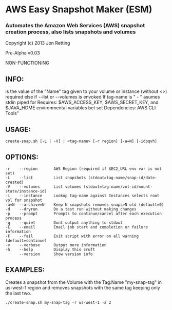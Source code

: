 AWS Easy Snapshot Maker (ESM)
=============================
### Automates the Amazon Web Services (AWS) snapshot creation process, also lists snapshots and volumes
Copyright (c) 2013 Jon Retting

Pre-Alpha v0.03

NON-FUNCTIONING

INFO:
-----
<tag-name> is the value of the "Name" tag given to your volume or instance (without <>)
<tag-name> required else if --list or --volumes is envoked
If tag-name is " - " asumes stdin piped for <tag-name>
Requires: $AWS_ACCESS_KEY, $AWS_SECRET_KEY, and $JAVA_HOME environmental variables bet set
Dependencies: AWS CLI Tools"

USAGE:
------
`create-snap.sh [-L | -V] | <tag-name> [-r region] [-a=N] [-idpqvh]`

OPTIONS:
--------
    -r    --region       AWS Region (required if $EC2_URL env var is not set)
    -L    --list         List snapshots (stdout=tag-name/snap-id/date-created)
    -V    --volumes      List volumes (stdout=tag-name/vol-id/mount-state/instance-id)
    -i    --instance     Lookup tag-name against Instances selects root vol for snapshot
    -a=N  --archive=N    Keep N snapshots removes snaps>N old (default=0)
    -d    --dryrun       Do a test run without making changes
    -p    --prompt       Prompts to continue/cancel after each execution process
    -q    --quiet        Dont output anything to stdout
    -E    --email        Email job start and completion or failure information
    -F    --fail         Exit script with error on all warning (default=continue)
    -v    --verbose      Output more information
    -h    --help         Display this cruft
          --version      Show version info

EXAMPLES:
---------
Creates a snapshot from the Volume with the Tag:Name "my-snap-tag" in us-west-1 region and removes snapshots with the same tag keeping only the last two.

`./create-snap.sh my-snap-tag -r us-west-1 -a 2`
